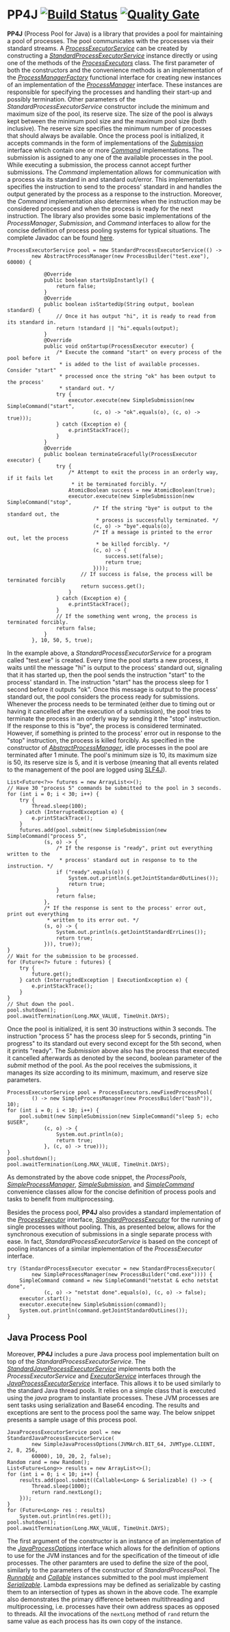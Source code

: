# PP4J [![Build Status](https://travis-ci.org/ViktorC/PP4J.svg?branch=master)](https://travis-ci.org/ViktorC/PP4J) [![Quality Gate](https://sonarqube.com/api/badges/measure?key=net.viktorc:pp4j&metric=coverage)](https://sonarqube.com/dashboard/index/net.viktorc:pp4j)
__PP4J__ (Process Pool for Java) is a library that provides a pool for maintaining a pool of processes. The pool communicates with the processes via their standard streams. A [*ProcessExecutorService*](https://viktorc.github.io/PP4J/net/viktorc/pp4j/api/ProcessExecutorService) can be created by constructing a [*StandardProcessExecutorService*](https://viktorc.github.io/PP4J/net/viktorc/pp4j/impl/StandardProcessExecutorService) instance directly or using one of the methods of the [*ProcessExecutors*](https://viktorc.github.io/PP4J/net/viktorc/pp4j/impl/ProcessExecutors) class. The first parameter of both the constructors and the convenience methods is an implementation of the [*ProcessManagerFactory*](https://viktorc.github.io/PP4J/net/viktorc/pp4j/api/ProcessManagerFactory) functional interface for creating new instances of an implementation of the [*ProcessManager*](https://viktorc.github.io/PP4J/net/viktorc/pp4j/api/ProcessManager) interface. These instances are responsible for specifying the processes and handling their start-up and possibly termination. Other parameters of the *StandardProcessExecutorService* constructor include the minimum and maximum size of the pool, its reserve size. The size of the pool is always kept between the minimum pool size and the maximum pool size (both inclusive). The reserve size specifies the minimum number of processes that should always be available. Once the process pool is initialized, it accepts commands in the form of implementations of the [*Submission*](https://viktorc.github.io/PP4J/net/viktorc/pp4j/api/Submission) interface which contain one or more [*Command*](https://viktorc.github.io/PP4J/net/viktorc/pp4j/api/Command) implementations. The submission is assigned to any one of the available processes in the pool. While executing a submission, the process cannot accept further submissions. The *Command* implementation allows for communication with a process via its standard in and standard out/error. This implementation specifies the instruction to send to the process' standard in and handles the output generated by the process as a response to the instruction. Moreover, the *Command* implementation also determines when the instruction may be considered processed and when the process is ready for the next instruction. The library also provides some basic implementations of the *ProcessManager*, *Submission*, and *Command* interfaces to allow for the concise definition of process pooling systems for typical situations. The complete Javadoc can be found [here](http://viktorc.github.io/PP4J/).

	ProcessExecutorService pool = new StandardProcessExecutorService(() ->
			new AbstractProcessManager(new ProcessBuilder("test.exe"), 60000) {
		
				@Override
				public boolean startsUpInstantly() {
					return false;
				}
				@Override
				public boolean isStartedUp(String output, boolean standard) {
					// Once it has output "hi", it is ready to read from its standard in.
					return !standard || "hi".equals(output);
				}
				@Override
				public void onStartup(ProcessExecutor executor) {
					/* Execute the command "start" on every process of the pool before it  
					 * is added to the list of available processes. Consider "start"  
					 * processed once the string "ok" has been output to the process' 
					 * standard out. */
					try {
						executor.execute(new SimpleSubmission(new SimpleCommand("start",
								(c, o) -> "ok".equals(o), (c, o) -> true)));
					} catch (Exception e) {
						e.printStackTrace();
					}
				}
				@Override
				public boolean terminateGracefully(ProcessExecutor executor) {
					try {
						/* Attempt to exit the process in an orderly way, if it fails let 
						 * it be terminated forcibly. */
						AtomicBoolean success = new AtomicBoolean(true);
						executor.execute(new SimpleSubmission(new SimpleCommand("stop",
								/* If the string "bye" is output to the standard out, the 
								 * process is successfully terminated. */
								(c, o) -> "bye".equals(o),
								/* If a message is printed to the error out, let the process 
								 * be killed forcibly. */
								(c, o) -> {
									success.set(false);
									return true;
								})));
							// If success is false, the process will be terminated forcibly
							return success.get();
						}
					} catch (Exception e) {
						e.printStackTrace();
					}
					// If the something went wrong, the process is terminated forcibly.
					return false;
				}
			}, 10, 50, 5, true);

In the example above, a *StandardProcessExecutorService* for a program called "test.exe" is created. Every time the pool starts a new process, it waits until the message "hi" is output to the process' standard out, signaling that it has started up, then the pool sends the instruction "start" to the process' standard in. The instruction "start" has the process sleep for 1 second before it outputs "ok". Once this message is output to the process' standard out, the pool considers the process ready for submissions. Whenever the process needs to be terminated (either due to timing out or having it cancelled after the execution of a submission), the pool tries to terminate the process in an orderly way by sending it the "stop" instruction. If the response to this is "bye", the process is considered terminated. However, if something is printed to the process' error out in response to the "stop" instruction, the process is killed forcibly. As specified in the constructor of [*AbstractProcessManager*](https://viktorc.github.io/PP4J/net/viktorc/pp4j/impl/AbstractProcessManager), idle processes in the pool are terminated after 1 minute. The pool's minimum size is 10, its maximum size is 50, its reserve size is 5, and it is verbose (meaning that all events related to the management of the pool are logged using [SLF4J](https://www.slf4j.org/)).

	List<Future<?>> futures = new ArrayList<>();
	// Have 30 "process 5" commands be submitted to the pool in 3 seconds.
	for (int i = 0; i < 30; i++) {
		try {
			Thread.sleep(100);
		} catch (InterruptedException e) {
			e.printStackTrace();
		}
		futures.add(pool.submit(new SimpleSubmission(new SimpleCommand("process 5",
				(s, o) -> {
					/* If the response is "ready", print out everything written to the 
					 * process' standard out in response to to the instruction. */
					if ("ready".equals(o)) {
						System.out.println(s.getJointStandardOutLines());
						return true;
					}
					return false;
				},
				/* If the response is sent to the process' error out, print out everything 
				 * written to its error out. */
				(s, o) -> {
					System.out.println(s.getJointStandardErrLines());
					return true;
				})), true));
	}
	// Wait for the submission to be processed.
	for (Future<?> future : futures) {
		try {
			future.get();
		} catch (InterruptedException | ExecutionException e) {
			e.printStackTrace();
		}
	}
	// Shut down the pool.
	pool.shutdown();
	pool.awaitTermination(Long.MAX_VALUE, TimeUnit.DAYS);

Once the pool is initialized, it is sent 30 instructions within 3 seconds. The instruction "process 5" has the process sleep for 5 seconds, printing "in progress" to its standard out every second except for the 5th second, when it prints "ready". The *Submission* above also has the process that executed it cancelled afterwards as denoted by the second, boolean parameter of the *submit* method of the pool. As the pool receives the submissions, it manages its size according to its minimum, maximum, and reserve size parameters.

	ProcessExecutorService pool = ProcessExecutors.newFixedProcessPool(
			() -> new SimpleProcessManager(new ProcessBuilder("bash")), 10);
	for (int i = 0; i < 10; i++) {
		pool.submit(new SimpleSubmission(new SimpleCommand("sleep 5; echo $USER",
				(c, o) -> {
					System.out.println(o);
					return true;
				}, (c, o) -> true)));
	}
	pool.shutdown();
	pool.awaitTermination(Long.MAX_VALUE, TimeUnit.DAYS);

As demonstrated by the above code snippet, the *ProcessPools*, [*SimpleProcessManager*](https://viktorc.github.io/PP4J/net/viktorc/pp4j/api/SimpleProcessManager), [*SimpleSubmission*](https://viktorc.github.io/PP4J/net/viktorc/pp4j/impl/SimpleSubmission), and [*SimpleCommand*](https://viktorc.github.io/PP4J/net/viktorc/pp4j/api/SimpleCommand) convenience classes allow for the concise definition of process pools and tasks to benefit from multiprocessing.

Besides the process pool, __PP4J__ also provides a standard implementation of the [*ProcessExecutor*](https://viktorc.github.io/PP4J/net/viktorc/pp4j/api/ProcessExecutor) interface, [*StandardProcessExecutor*](https://viktorc.github.io/PP4J/net/viktorc/pp4j/impl/StandardProcessExecutor) for the running of single processes without pooling. This, as presented below, allows for the synchronous execution of submissions in a single separate process with ease. In fact, *StandardProcessExecutorService* is based on the concept of pooling instances of a similar implementation of the *ProcessExecutor* interface.

	try (StandardProcessExecutor executor = new StandardProcessExecutor(
			new SimpleProcessManager(new ProcessBuilder("cmd.exe")))) {
		SimpleCommand command = new SimpleCommand("netstat & echo netstat done",
				(c, o) -> "netstat done".equals(o), (c, o) -> false);
		executor.start();
		executor.execute(new SimpleSubmission(command));
		System.out.println(command.getJointStandardOutLines());
	}

## Java Process Pool
Moreover, __PP4J__ includes a pure Java process pool implementation built on top of the *StandardProcessExecutorService*. The [*StandardJavaProcessExecutorService*](https://viktorc.github.io/PP4J/net/viktorc/pp4j/impl/StandardJavaProcessExecutorService) implements both the *ProcessExecutorService* and [*ExecutorService*](https://docs.oracle.com/javase/8/docs/api/java/util/concurrent/ExecutorService.html) interfaces through the [*JavaProcessExecutorService*](https://viktorc.github.io/PP4J/net/viktorc/pp4j/api/JavaProcessExecutorService) interface. This allows it to be used similarly to the standard Java thread pools. It relies on a simple class that is executed using the *java* program to instantiate processes. These JVM processes are sent tasks using serialization and Base64 encoding. The results and exceptions are sent to the process pool the same way. The below snippet presents a sample usage of this process pool.

	JavaProcessExecutorService pool = new StandardJavaProcessExecutorService(
			new SimpleJavaProcessOptions(JVMArch.BIT_64, JVMType.CLIENT, 2, 8, 256,
			60000), 10, 20, 2, false);
	Random rand = new Random();
	List<Future<Long>> results = new ArrayList<>();
	for (int i = 0; i < 10; i++) {
		results.add(pool.submit((Callable<Long> & Serializable) () -> {
			Thread.sleep(1000);
			return rand.nextLong();
		}));
	}
	for (Future<Long> res : results)
		System.out.println(res.get());
	pool.shutdown();
	pool.awaitTermination(Long.MAX_VALUE, TimeUnit.DAYS);

The first argument of the constructor is an instance of an implementation of the [*JavaProcessOptions*](https://viktorc.github.io/PP4J/net/viktorc/pp4j/api/JavaProcessOptions) interface which allows for the definition of options to use for the JVM instances and for the specification of the timeout of idle processes. The other paramters are used to define the size of the pool, similarly to the parameters of the constructor of *StandardProcessPool*. The [*Runnable*](https://docs.oracle.com/javase/8/docs/api/java/lang/Runnable.html) and [*Callable*](https://docs.oracle.com/javase/8/docs/api/java/util/concurrent/Callable.html) instances submitted to the pool must implement [*Serializable*](https://docs.oracle.com/javase/8/docs/api/java/io/Serializable.html). Lambda expressions may be defined as serializable by casting them to an intersection of types as shown in the above code. The example also demonstrates the primary difference between multithreading and multiprocessing, i.e. processes have their own address spaces as opposed to threads. All the invocations of the `nextLong` method of `rand` return the same value as each process has its own copy of the instance.
